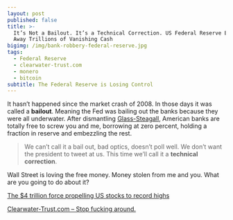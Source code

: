 ```yaml
---
layout: post
published: false
title: >-
  It’s Not a Bailout. It’s a Technical Correction. US Federal Reserve Explains
  Away Trillions of Vanishing Cash
bigimg: /img/bank-robbery-federal-reserve.jpg
tags:
  - Federal Reserve
  - clearwater-trust.com
  - monero
  - bitcoin
subtitle: The Federal Reserve is Losing Control
---
```

It hasn’t happened since the market crash of 2008. In those days it was called a **bailout**. Meaning the Fed was bailing out the banks because they were all underwater. After dismantling [Glass-Steagall](https://en.wikipedia.org/wiki/Glass–Steagall_legislation), American banks are totally free to screw you and me, borrowing at zero percent, holding a fraction in reserve and embezzling the rest.

> We can’t call it a bail out, bad optics, doesn’t poll well. We don’t want the president to tweet at us. This time we’ll call it a **technical correction**.

Wall Street is loving the free money. Money stolen from me and you. What are you going to do about it?

[The $4 trillion force propelling US stocks to record highs](https://edition.cnn.com/2019/11/22/investing/stocks-market-fed-overnight-lending-rescue/index.html)

[Clearwater-Trust.com – Stop fucking around.](https://clearwater-trust.com)

